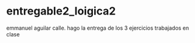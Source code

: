 # entregable2_loigica2
emmanuel aguilar calle. hago la entrega de los 3 ejercicios trabajados en clase
